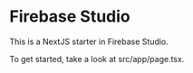 # Firebase Studio

This is a NextJS starter in Firebase Studio.

To get started, take a look at src/app/page.tsx.
  